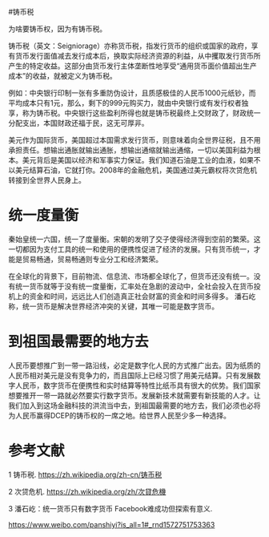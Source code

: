 #铸币税

为啥要铸币权，因为有铸币税。

铸币税（英文：Seigniorage）亦称货币税，指发行货币的组织或国家的政府，享有货币发行面值减去发行成本后，换取实际经济资源的利益，从中攫取发行货币所产生的特定收益。这部分由货币发行主体垄断性地享受“通用货币面价值超出生产成本”的收益，就被定义为铸币税。

例如：中央银行印制一张有多重防伪设计，且质感极佳的人民币1000元纸钞，而平均成本只有1元，那么，剩下的999元购买力，就由中央银行或有发行权者独享，称为铸币税。中央银行这些盈利所得也就是铸币税最终上交财政了，财政统一分配支出，本国财政还福于民，这无可厚非。

美元作为国际货币，美国超过本国需求发行货币，则意味着向全世界征税，且不用承担责任。想输出通胀就输出通胀，想输出通缩就输出通缩，一切以美国利益为根本。美元背后是美国以经济和军事实力保证。我们知道石油是工业的血液，如果不以美元结算石油，它就打你。2008年的金融危机，美国通过美元霸权将次贷危机转接到全世界人民身上。

# 统一度量衡

秦始皇统一六国，统一了度量衡。宋朝的发明了交子使得经济得到空前的繁荣。这一切都因为支付工具的统一和使用的便携性促进了经济的发展。只有货币统一，才能是贸易畅通，贸易畅通则专业分工和经济繁荣。

在全球化的背景下，目前物流、信息流、市场都全球化了，但货币还没有统一。没有统一货币就等于没有统一度量衡，汇率处在急剧的波动中，全社会投入在货币投机上的资金和时间，远远比人们创造真正社会财富的资金和时间多得多。 潘石屹称，统一货币是解决世界经济冲突的关键，其唯一可能是数字货币。

# 到祖国最需要的地方去

人民币要想推广到一带一路沿线，必定是数字化人民的方式推广出去。因为纸质的人民币相对美元是没有竞争力的，而且国际上已经习惯了用美元结算。只有发展数字人民币，数字货币在便携性和实时结算等特性比纸币具有很大的优势。我们国家想要推开一带一路就必然要实行数字货币。发展新技术就需要有新技能的人才。让我们加入到这场金融科技的洪流当中去，到祖国最需要的地方去，我们必须也必将为人民币赢得DCEP的铸币权的一席之地。给世界人民至少多一种选择。

# 参考文献
1 铸币税. <https://zh.wikipedia.org/zh-cn/铸币税>

2 次贷危机.  <https://zh.wikipedia.org/zh/次貸危機>

3 潘石屹：统一货币只有数字货币 Facebook难成功但探索有意义.

https://www.weibo.com/panshiyi?is_all=1#_rnd1572751753363





